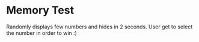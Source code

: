 Memory Test
=========

Randomly displays few numbers and hides in 2 seconds. User get to select the number in order to win :)